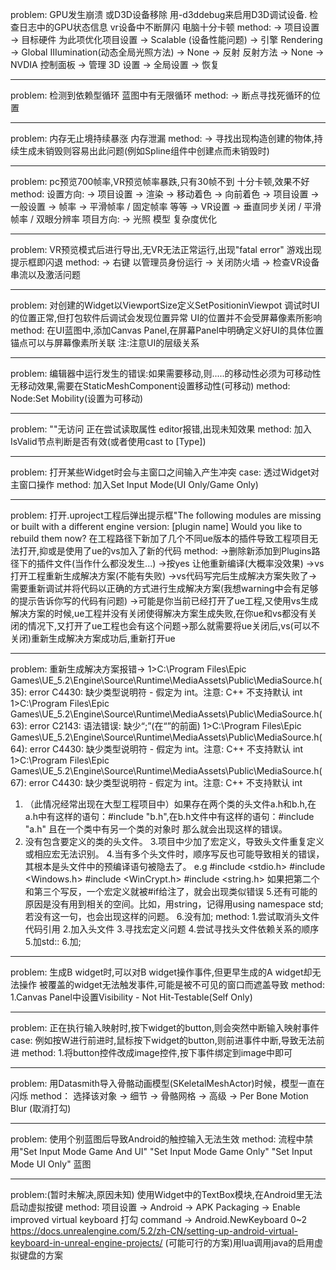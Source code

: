 problem:
GPU发生崩溃 或D3D设备移除
用-d3ddebug来启用D3D调试设备.
检查日志中的GPU状态信息
vr设备中不断屏闪 电脑十分卡顿
method:
-> 项目设置 -> 目标硬件 为此项优化项目设置 -> Scalable (设备性能问题)
-> 引擎 Rendering -> Global IIIumination(动态全局光照方法) -> None
-> 反射 反射方法 -> None
-> NVDIA 控制面板 -> 管理 3D 设置 -> 全局设置 -> 恢复

-----------------------------------------------------------------------------------------------------------------------------------------------------------

problem:
检测到依赖型循环
蓝图中有无限循环
method:
-> 断点寻找死循环的位置

-----------------------------------------------------------------------------------------------------------------------------------------------------------

problem:
内存无止境持续暴涨
内存泄漏
method:
-> 寻找出现构造创建的物体,持续生成未销毁则容易出此问题(例如Spline组件中创建点而未销毁时)

-----------------------------------------------------------------------------------------------------------------------------------------------------------

problem:
pc预览700帧率,VR预览帧率暴跌,只有30帧不到
十分卡顿,效果不好
method:
设置方向:
-> 项目设置 -> 渲染 -> 移动着色 -> 向前着色
-> 项目设置 -> 一般设置 -> 帧率 -> 平滑帧率 / 固定帧率 等等
-> VR设置 -> 垂直同步关闭 / 平滑帧率 / 双眼分辨率
项目方向:
-> 光照 模型 复杂度优化

-----------------------------------------------------------------------------------------------------------------------------------------------------------

problem:
VR预览模式后进行导出,无VR无法正常运行,出现"fatal error"
游戏出现提示框即闪退
method:
-> 右键 以管理员身份运行
-> 关闭防火墙
-> 检查VR设备串流以及激活问题

-----------------------------------------------------------------------------------------------------------------------------------------------------------

problem:
对创建的Widget以ViewportSize定义SetPositioninViewpot
调试时UI的位置正常,但打包软件后调试会发现位置异常
UI的位置并不会受屏幕像素所影响
method:
在UI蓝图中,添加Canvas Panel,在屏幕Panel中明确定义好UI的具体位置
锚点可以与屏幕像素所关联
注:注意UI的层级关系

-----------------------------------------------------------------------------------------------------------------------------------------------------------

problem:
编辑器中运行发生的错误:如果需要移动,则.....的移动性必须为可移动性
无移动效果,需要在StaticMeshComponent设置移动性(可移动)
method:
Node:Set Mobility(设置为可移动)

-----------------------------------------------------------------------------------------------------------------------------------------------------------

problem:
""无访问 正在尝试读取属性
editor报错,出现未知效果
method:
加入IsValid节点判断是否有效(或者使用cast to [Type])

-----------------------------------------------------------------------------------------------------------------------------------------------------------

problem:
打开某些Widget时会与主窗口之间输入产生冲突
case:
透过Widget对主窗口操作
method:
加入Set Input Mode(UI Only/Game Only)

-----------------------------------------------------------------------------------------------------------------------------------------------------------

problem:
打开.uproject工程后弹出提示框"The following modules are missing or built with a different engine version:
[plugin name]
Would you like to rebuild them now?
在工程路径下新加了几个不同ue版本的插件导致工程项目无法打开,抑或是使用了ue的vs加入了新的代码
method:
->删除新添加到Plugins路径下的插件文件(当作什么都没发生...)
->按yes 让他重新编译(大概率没效果)
->vs打开工程重新生成解决方案(不能有失败)
->vs代码写完后生成解决方案失败了->需要重新调试并将代码以正确的方式进行生成解决方案(我想warning中会有足够的提示告诉你写的代码有问题)
->可能是你当前已经打开了ue工程,又使用vs生成解决方案的时候,ue工程并没有关闭使得解决方案生成失败,在你ue和vs都没有关闭的情况下,又打开了ue工程也会有这个问题->那么就需要将ue关闭后,vs(可以不关闭)重新生成解决方案成功后,重新打开ue

-----------------------------------------------------------------------------------------------------------------------------------------------------------

problem:
重新生成解决方案报错->
1>C:\Program Files\Epic Games\UE_5.2\Engine\Source\Runtime\MediaAssets\Public\MediaSource.h(35): error C4430: 缺少类型说明符 - 假定为 int。注意: C++ 不支持默认 int
1>C:\Program Files\Epic Games\UE_5.2\Engine\Source\Runtime\MediaAssets\Public\MediaSource.h(63): error C2143: 语法错误: 缺少“;”(在“<class-head>”的前面)
1>C:\Program Files\Epic Games\UE_5.2\Engine\Source\Runtime\MediaAssets\Public\MediaSource.h(64): error C4430: 缺少类型说明符 - 假定为 int。注意: C++ 不支持默认 int
1>C:\Program Files\Epic Games\UE_5.2\Engine\Source\Runtime\MediaAssets\Public\MediaSource.h(67): error C4430: 缺少类型说明符 - 假定为 int。注意: C++ 不支持默认 int
1. （此情况经常出现在大型工程项目中）如果存在两个类的头文件a.h和b.h,在a.h中有这样的语句：#include "b.h",在b.h文件中有这样的语句：#include "a.h"   且在一个类中有另一个类的对象时   那么就会出现这样的错误。
2. 没有包含要定义的类的头文件。
3.项目中少加了宏定义，导致头文件重复定义或相应宏无法识别。
4.当有多个头文件时，顺序写反也可能导致相关的错误，其根本是头文件中的预编译语句被隐去了。
e.g
#include <stdio.h>
#include <Windows.h>
#include <WinCrypt.h>
#include <string.h>
如果把第二个和第三个写反，一个宏定义就被#if给注了，就会出现类似错误
5.还有可能的原因是没有用到相关的空间。比如，用string，记得用using namespace std;若没有这一句，也会出现这样的问题。
6.没有加;
method:
1.尝试取消头文件代码引用
2.加入头文件
3.寻找宏定义问题
4.尝试寻找头文件依赖关系的顺序
5.加std::
6.加;

-----------------------------------------------------------------------------------------------------------------------------------------------------------

problem:
生成B widget时,可以对B widget操作事件,但更早生成的A widget却无法操作
被覆盖的widget无法触发事件,可能是被不可见的窗口而遮盖导致
method:
1.Canvas Panel中设置Visibility - Not Hit-Testable(Self Only)

-----------------------------------------------------------------------------------------------------------------------------------------------------------

problem:
正在执行输入映射时,按下widget的button,则会突然中断输入映射事件
case:
例如按W进行前进时,鼠标按下widget的button,则前进事件中断,导致无法前进
method:
1.将button控件改成image控件,按下事件绑定到image中即可

-----------------------------------------------------------------------------------------------------------------------------------------------------------

problem:
用Datasmith导入骨骼动画模型(SKeletalMeshActor)时候，模型一直在闪烁
method：
选择该对象 -> 细节 -> 骨骼网格 -> 高级 -> Per Bone Motion Blur (取消打勾)

-----------------------------------------------------------------------------------------------------------------------------------------------------------

problem:
使用个别蓝图后导致Android的触控输入无法生效
method:
流程中禁用"Set Input Mode Game And UI" "Set Input Mode Game Only" "Set Input Mode UI Only" 蓝图

-----------------------------------------------------------------------------------------------------------------------------------------------------------

problem:(暂时未解决,原因未知)
使用Widget中的TextBox模块,在Android里无法启动虚拟按键
method:
项目设置 -> Android -> APK Packaging -> Enable improved virtual keyboard 打勾
command -> Android.NewKeyboard 0~2
https://docs.unrealengine.com/5.2/zh-CN/setting-up-android-virtual-keyboard-in-unreal-engine-projects/
(可能可行的方案)用lua调用java的启用虚拟键盘的方案